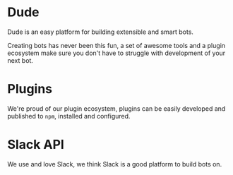 # Dude

 Dude is an easy platform for building extensible and smart bots.
 
 Creating bots has never been this fun, a set of awesome tools and a plugin ecosystem make sure you don't have to struggle with development of your next bot.


# Plugins
 We're proud of our plugin ecosystem, plugins can be easily developed and published to `npm`, installed and configured.
 
# Slack API
 We use and love Slack, we think Slack is a good platform to build bots on.